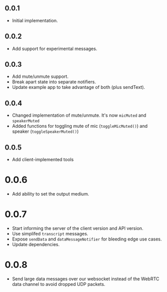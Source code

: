 ## 0.0.1

* Initial implementation.

## 0.0.2

* Add support for experimental messages.

## 0.0.3

* Add mute/unmute support.
* Break apart state into separate notifiers.
* Update example app to take advantage of both (plus sendText).

## 0.0.4

* Changed implementation of mute/unmute. It's now `micMuted` and `speakerMuted`
* Added functions for toggling mute of mic (`toggleMicMuted()`) and speaker (`toggleSpeakerMuted()`)

## 0.0.5

* Add client-implemented tools

# 0.0.6

* Add ability to set the output medium.

# 0.0.7

* Start informing the server of the client version and API version.
* Use simplifed `transcript` messages.
* Expose `sendData` and `dataMessageNotifier` for bleeding edge use cases.
* Update dependencies.

# 0.0.8

* Send large data messages over our websocket instead of the WebRTC data channel to avoid dropped UDP packets.
